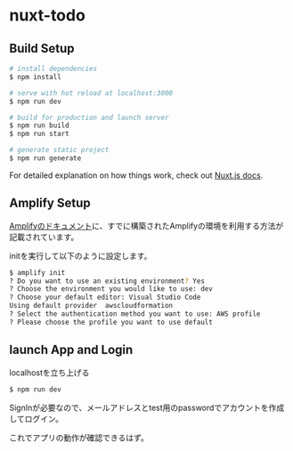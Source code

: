# nuxt-todo

## Build Setup

```bash
# install dependencies
$ npm install

# serve with hot reload at localhost:3000
$ npm run dev

# build for production and launch server
$ npm run build
$ npm run start

# generate static project
$ npm run generate
```

For detailed explanation on how things work, check out [Nuxt.js docs](https://nuxtjs.org).

## Amplify Setup
[Amplifyのドキュメント](https://docs.amplify.aws/cli/teams/shared)に、すでに構築されたAmplifyの環境を利用する方法が記載されています。

initを実行して以下のように設定します。
```bash
$ amplify init
? Do you want to use an existing environment? Yes
? Choose the environment you would like to use: dev
? Choose your default editor: Visual Studio Code
Using default provider  awscloudformation
? Select the authentication method you want to use: AWS profile
? Please choose the profile you want to use default
```

## launch App and Login
localhostを立ち上げる
```bash
$ npm run dev
```

SignInが必要なので、メールアドレスとtest用のpasswordでアカウントを作成してログイン。

これでアプリの動作が確認できるはず。
